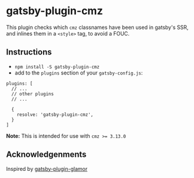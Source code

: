 # gatsby-plugin-cmz

This plugin checks which `cmz` classnames have been used in gatsby's SSR, and inlines them in a `<style>` tag, to avoid a FOUC.

## Instructions

- `npm install -S gatsby-plugin-cmz`
- add to the `plugins` section of your `gatsby-config.js`:

```
plugins: [
  // ...
  // other plugins
  // ...
  
  {
    resolve: 'gatsby-plugin-cmz',
  }
]
```

**Note:** This is intended for use with `cmz >= 3.13.0`

## Acknowledgenments

Inspired by [gatsby-plugin-glamor](https://github.com/gatsbyjs/gatsby/tree/master/packages/gatsby-plugin-glamor)
